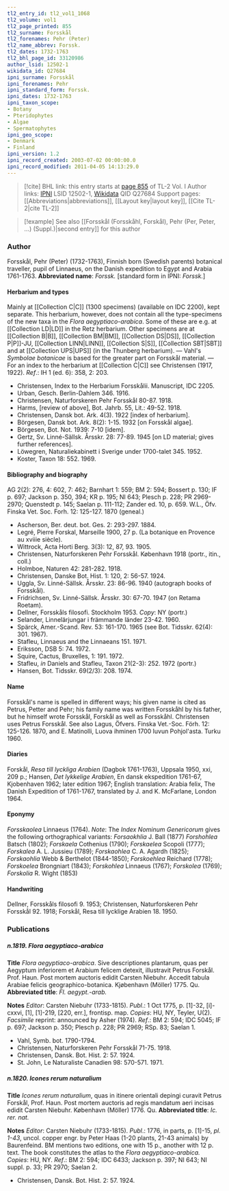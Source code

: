 ```yaml
---
tl2_entry_id: tl2_vol1_1068
tl2_volume: vol1
tl2_page_printed: 855
tl2_surname: Forsskål
tl2_forenames: Pehr (Peter)
tl2_name_abbrev: Forssk.
tl2_dates: 1732-1763
tl2_bhl_page_id: 33120986
author_lsid: 12502-1
wikidata_id: Q27684
ipni_surname: Forsskål
ipni_forenames: Pehr
ipni_standard_form: Forssk.
ipni_dates: 1732-1763
ipni_taxon_scope: 
- Botany
- Pteridophytes
- Algae
- Spermatophytes
ipni_geo_scope: 
- Denmark
- Finland
ipni_version: 1.2
ipni_record_created: 2003-07-02 00:00:00.0
ipni_record_modified: 2011-04-05 14:13:29.0
---
```


> [!cite] BHL link: this entry starts at [page 855](https://www.biodiversitylibrary.org/page/33120986) of TL-2 Vol. I
> Author links: [IPNI](https://www.ipni.org/a/12502-1) LSID 12502-1, [Wikidata](https://www.wikidata.org/wiki/Q27684) QID Q27684
> Support pages: [[Abbreviations|abbreviations]], [[Layout key|layout key]], [[Cite TL-2|cite TL-2]]

> [!example] See also [[Forsskål (Forsskåhl, Forskål), Pehr (Per, Peter, ...) (Suppl.)|second entry]] for this author

### Author

Forsskål, Pehr (Peter) (1732-1763), Finnish born (Swedish parents) botanical traveller, pupil of Linnaeus, on the Danish expedition to Egypt and Arabia 1761-1763. 
**Abbreviated name**: *Forssk.* \[standard form in IPNI: *Forssk.*\]

#### Herbarium and types

Mainly at [[Collection C|C]] (1300 specimens) (available on IDC 2200), kept separate. This herbarium, however, does not contain all the type-specimens of the new taxa in the *Flora aegyptiaco-arabica*. Some of these are e.g. at [[Collection LD|LD]] in the Retz herbarium. Other specimens are at [[Collection B|B]], [[Collection BM|BM]], [[Collection DS|DS]], [[Collection P|P]]-JU, [[Collection LINN|LINN]], [[Collection S|S]], [[Collection SBT|SBT]] and at [[Collection UPS|UPS]] (in the Thunberg herbarium). — Vahl's *Symbolae botanicae* is based for the greater part on Forsskål material. — For an index to the herbarium at [[Collection C|C]] see Christensen (1917, 1922).
*Ref*.: IH 1 (ed. 6): 358, 2: 203.
- Christensen, Index to the Herbarium Forsskålii. Manuscript, IDC 2205.
- Urban, Gesch. Berlin-Dahlem 346. 1916.
- Christensen, Naturforskeren Pehr Forsskål 80-87. 1918.
- Harms, \[review of above\], Bot. Jahrb. 55, Lit.: 49-52. 1918.
- Christensen, Dansk bot. Ark. 4(3). 1922 \[index of herbarium\].
- Börgesen, Dansk bot. Ark. 8(2): 1-15. 1932 \[on Forsskål algae\].
- Börgesen, Bot. Not. 1939: 7-10 \[idem\].
- Gertz, Sv. Linné-Sällsk. Årsskr. 28: 77-89. 1945 \[on LD material; gives further references\].
- Löwegren, Naturaliekabinett i Sverige under 1700-talet 345. 1952.
- Koster, Taxon 18: 552. 1969.

#### Bibliography and biography

AG 2(2): 276, 4: 602, 7: 462; Barnhart 1: 559; BM 2: 594; Bossert p. 130; IF p. 697; Jackson p. 350, 394; KR p. 195; NI 643; Plesch p. 228; PR 2969-2970; Quenstedt p. 145; Saelan p. 111-112; Zander ed. 10, p. 659. W.L., Öfv. Finska Vet. Soc. Forh. 12: 125-127. 1870 (geneal.)
- Ascherson, Ber. deut. bot. Ges. 2: 293-297. 1884.
- Legré, Pierre Forskal, Marseille 1900, 27 p. (La botanique en Provence au xviiie siècle).
- Wittrock, Acta Horti Berg. 3(3): 12, 87, 93. 1905.
- Christensen, Naturforskeren Pehr Forsskål. København 1918 (portr., itin., coll.)
- Holmboe, Naturen 42: 281-282. 1918.
- Christensen, Danske Bot. Hist. 1: 120, 2: 56-57. 1924.
- Uggla, Sv. Linné-Sällsk. Årsskr. 23: 86-96. 1940 (autograph books of Forsskål).
- Fridrichsen, Sv. Linné-Sällsk. Årsskr. 30: 67-70. 1947 (on Retama Roetam).
- Dellner, Forsskåls filosofi. Stockholm 1953. *Copy*: NY (portr.)
- Selander, Linnelärjungar i främmande länder 23-42. 1960.
- Spärck, Amer.-Scand. Rev. 53: 161-170. 1965 (see Bot. Tidsskr. 62(4): 301. 1967).
- Stafleu, Linnaeus and the Linnaeans 151. 1971.
- Eriksson, DSB 5: 74. 1972.
- Squire, Cactus, Bruxelles, 1: 191. 1972.
- Stafleu, *in* Daniels and Stafleu, Taxon 21(2-3): 252. 1972 (portr.)
- Hansen, Bot. Tidsskr. 69(2/3): 208. 1974.

#### Name

Forsskål's name is spelled in different ways; his given name is cited as Petrus, Petter and Pehr; his family name was written Forsskåhl by his father, but he himself wrote Forsskål, Forskål as well as Forsskåhl. Christensen uses Petrus Forsskål. See also Lagus, Öfvers. Finska Vet.-Soc. Förh. 12: 125-126. 1870, and E. Matinolli, Luova ihminen 1700 luvun Pohjol'asta. Turku 1960.

#### Diaries

Forskål, *Resa till lyckliga Arabien* (Dagbok 1761-1763), Uppsala 1950, xxi, 209 p.; Hansen, *Det lykkelige Arabien*, En dansk ekspedition 1761-67, Kjobenhaven 1962; later edition 1967; English translation: Arabia felix, The Danish Expedition of 1761-1767, translated by J. and K. McFarlane, London 1964.

#### Eponymy

*Forsskaolea* Linnaeus (1764).
*Note*: The *Index Nominum Genericorum* gives the following orthographical variants: *Forsaokhlia* J. Ball (1877) *Forshohlea* Batsch (1802); *Forskaela* Cothenius (1790); *Forskaelea* Scopoli (1777); *Forskalea* A. L. Jussieu (1789); *Forskaohlea* C. A. Agardh (1825); *Forskaohlia* Webb & Berthelot (1844-1850); *Forskoehlea* Reichard (1778); *Forskoelea* Brongniart (1843); *Forskohlea* Linnaeus (1767); *Forskolea* (1769); *Forskolia* R. Wight (1853)

#### Handwriting

Dellner, Forsskåls filosofi 9. 1953; Christensen, Naturforskeren Pehr Forsskål 92. 1918; Forskål, Resa till lycklige Arabien 18. 1950.

### Publications

##### n.1819. Flora aegyptiaco-arabica

**Title**
*Flora aegyptiaco-arabica*. Sive descriptiones plantarum, quas per Aegyptum inferiorem et Arabium felicem detexit, illustravit Petrus Forskål. Prof. Haun. Post mortem auctoris edidit Carsten Niebuhr. Accedit tabula Arabiae felicis geographico-botanica. Kjøbenhavn (Möller) 1775. Qu.
**Abbreviated title**: *Fl. aegypt.-arab.*

**Notes**
*Editor*: Carsten Niebuhr (1733-1815).
*Publ*.: 1 Oct 1775, p. \[1\]-32, \[i\]-cxxvi, \[1\], \[1\]-219, \[220, err.\], frontisp. map. *Copies*: HU, NY, Teyler, U(2).
*Facsimile* reprint: announced by Asher (1974).
*Ref*.: BM 2: 594; IDC 5045; IF p. 697; Jackson p. 350; Plesch p. 228; PR 2969; RSp. 83; Saelan 1.
- Vahl, Symb. bot. 1790-1794.
- Christensen, Naturforskeren Pehr Forsskål 71-75. 1918.
- Christensen, Dansk. Bot. Hist. 2: 57. 1924.
- St. John, Le Naturaliste Canadien 98: 570-571. 1971.

##### n.1820. Icones rerum naturalium

**Title**
*Icones rerum naturalium*, quas in itinere orientali depingi curavit Petrus Forskål, Prof. Haun. Post mortem auctoris ad regis mandatum aeri incisas edidit Carsten Niebuhr. København (Möller) 1776. Qu.
**Abbreviated title**: *Ic. rer. nat.*

**Notes**
*Editor*: Carsten Niebuhr (1733-1815).
*Publ*.: 1776, in parts, p. \[1\]-15, *pl. 1-43*, uncol. copper engr. by Peter Haas (1-20 plants, 21-43 animals) by Baurenfeind. BM mentions two editions, one with 15 p., another with 12 p. text. The book constitutes the atlas to the *Flora aegyptiaco-arabica. Copies*: HU, NY.
*Ref*.: BM 2: 594; IDC 6433; Jackson p. 397; NI 643; NI suppl. p. 33; PR 2970; Saelan 2.
- Christensen, Dansk. Bot. Hist. 2: 57. 1924.

